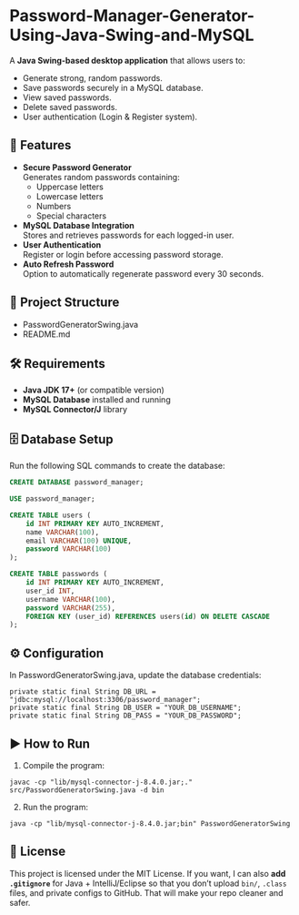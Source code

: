 # Password-Manager-Generator-Using-Java-Swing-and-MySQL

A **Java Swing-based desktop application** that allows users to:
- Generate strong, random passwords.
- Save passwords securely in a MySQL database.
- View saved passwords.
- Delete saved passwords.
- User authentication (Login & Register system).

## 🚀 Features
- **Secure Password Generator**  
  Generates random passwords containing:
  - Uppercase letters
  - Lowercase letters
  - Numbers
  - Special characters  
- **MySQL Database Integration**  
  Stores and retrieves passwords for each logged-in user.
- **User Authentication**  
  Register or login before accessing password storage.
- **Auto Refresh Password**  
  Option to automatically regenerate password every 30 seconds.

## 📂 Project Structure
- PasswordGeneratorSwing.java
- README.md

## 🛠️ Requirements
- **Java JDK 17+** (or compatible version)
- **MySQL Database** installed and running
- **MySQL Connector/J** library

## 🗄️ Database Setup
Run the following SQL commands to create the database:

```sql
CREATE DATABASE password_manager;

USE password_manager;

CREATE TABLE users (
    id INT PRIMARY KEY AUTO_INCREMENT,
    name VARCHAR(100),
    email VARCHAR(100) UNIQUE,
    password VARCHAR(100)
);

CREATE TABLE passwords (
    id INT PRIMARY KEY AUTO_INCREMENT,
    user_id INT,
    username VARCHAR(100),
    password VARCHAR(255),
    FOREIGN KEY (user_id) REFERENCES users(id) ON DELETE CASCADE
);
```
## ⚙️ Configuration
In PasswordGeneratorSwing.java, update the database credentials:
```
private static final String DB_URL = "jdbc:mysql://localhost:3306/password_manager";
private static final String DB_USER = "YOUR_DB_USERNAME";
private static final String DB_PASS = "YOUR_DB_PASSWORD";
```
## ▶️ How to Run
1. Compile the program:
```
javac -cp "lib/mysql-connector-j-8.4.0.jar;." src/PasswordGeneratorSwing.java -d bin
```
2. Run the program:
```
java -cp "lib/mysql-connector-j-8.4.0.jar;bin" PasswordGeneratorSwing
```

## 📜 License
This project is licensed under the MIT License.
If you want, I can also **add `.gitignore`** for Java + IntelliJ/Eclipse so that you don’t upload `bin/`, `.class` files, and private configs to GitHub. That will make your repo cleaner and safer.
